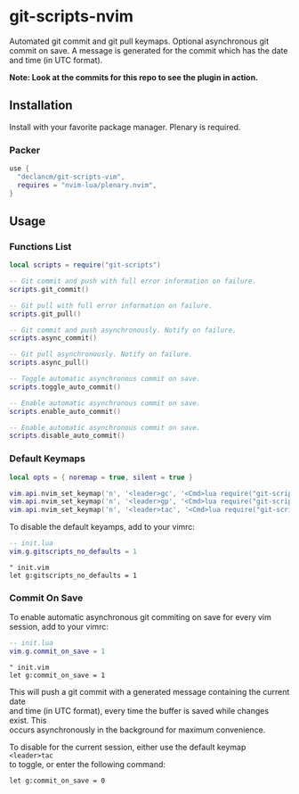# git-scripts-nvim

Automated git commit and git pull keymaps. Optional asynchronous git commit on save.
A message is generated for the commit which has the date and time (in UTC format).

__Note: Look at the commits for this repo to see the plugin in action.__

## Installation

Install with your favorite package manager. Plenary is required.

### Packer

```lua
use {
  "declancm/git-scripts-vim",
  requires = "nvim-lua/plenary.nvim",
}
```

## Usage

### Functions List

```lua
local scripts = require("git-scripts")

-- Git commit and push with full error information on failure.
scripts.git_commit()

-- Git pull with full error information on failure.
scripts.git_pull()

-- Git commit and push asynchronously. Notify on failure.
scripts.async_commit()

-- Git pull asynchronously. Notify on failure.
scripts.async_pull()

-- Toggle automatic asynchronous commit on save.
scripts.toggle_auto_commit()

-- Enable automatic asynchronous commit on save.
scripts.enable_auto_commit()

-- Enable automatic asynchronous commit on save.
scripts.disable_auto_commit()
```

### Default Keymaps

```lua
local opts = { noremap = true, silent = true }

vim.api.nvim_set_keymap('n', '<leader>gc', '<Cmd>lua require("git-scripts").async_commit()<CR>', opts)
vim.api.nvim_set_keymap('n', '<leader>gp', '<Cmd>lua require("git-scripts").async_pull()<CR>', opts)
vim.api.nvim_set_keymap('n', '<leader>tac', '<Cmd>lua require("git-scripts").toggle_auto_commit()<CR>', opts)
```

To disable the default keyamps, add to your vimrc:

```lua
-- init.lua
vim.g.gitscripts_no_defaults = 1
```

```vim
" init.vim
let g:gitscripts_no_defaults = 1
```

### Commit On Save

To enable automatic asynchronous git commiting on save for every vim session,
add to your vimrc:

```lua
-- init.lua
vim.g.commit_on_save = 1
```

```vim
" init.vim
let g:commit_on_save = 1
```

This will push a git commit with a generated message containing the current date\
and time (in UTC format), every time the buffer is saved while changes exist. This\
occurs asynchronously in the background for maximum convenience.

To disable for the current session, either use the default keymap `<leader>tac`\
 to toggle, or enter the following command:

```vim
let g:commit_on_save = 0
```

